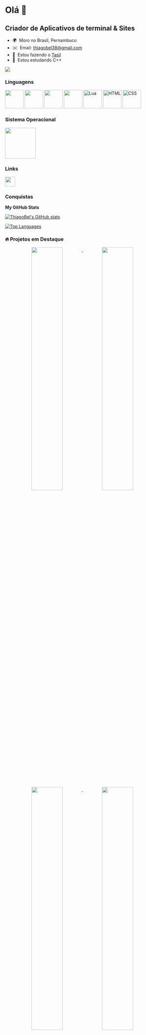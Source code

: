 Olá 👋
==================================================================================================================================

Criador de Aplicativos de terminal & Sites
------------------------------------------

* 🌍  Moro no Brasil, Pernambuco
* ✉️  Email: [thiagobel38@gmail.com](mailto:thiagobel38@gmail.com)
* 🚀  Estou fazendo o [Tasil](http://github.com/ThiagoBel/Tasil)
* 🧠  Estou estudando C++

<a href="https://www.github.com/ThiagoBel" target="_blank" rel="noreferrer"><img
src="https://img.shields.io/github/followers/ThiagoBel?logo=github&style=for-the-badge&color=ef4444&labelColor=1c1917" /></a>

### Linguagens


<p align="left">
  <img width="60" heigth="60" src="https://cdn.jsdelivr.net/gh/devicons/devicon@latest/icons/c/c-original.svg" />
  <img width="60" heigth="60" src="https://cdn.jsdelivr.net/gh/devicons/devicon@latest/icons/cplusplus/cplusplus-original.svg" />
  <img width="60" heigth="60" src="https://cdn.jsdelivr.net/gh/devicons/devicon@latest/icons/java/java-original.svg" />
  <img width="60" heigth="60" src="https://cdn.jsdelivr.net/gh/devicons/devicon@latest/icons/javascript/javascript-original.svg" />
  <img width="60" heigth="60" src="https://cdn.jsdelivr.net/gh/devicons/devicon@latest/icons/lua/lua-original.svg" alt="Lua">
  <img width="60" heigth="60" src="https://cdn.jsdelivr.net/gh/devicons/devicon@latest/icons/html5/html5-original.svg" alt="HTML">
  <img width="60" heigth="60" src="https://cdn.jsdelivr.net/gh/devicons/devicon@latest/icons/css3/css3-original.svg" alt="CSS">
</p>

### Sistema Operacional

<p align="left">
  <img width="100" heigth="100" src="https://cdn.jsdelivr.net/gh/devicons/devicon@latest/icons/windows11/windows11-original-wordmark.svg" />
</p>

### Links

<p align="left">
  <a href="https://www.github.com/ThiagoBel" target="_blank" rel="noreferrer">
    <picture>
      <source media="(prefers-color-scheme: dark)" srcset="https://raw.githubusercontent.com/danielcranney/readme-generator/main/public/icons/socials/github-dark.svg" />
      <source media="(prefers-color-scheme: light)" srcset="https://raw.githubusercontent.com/danielcranney/readme-generator/main/public/icons/socials/github.svg" />
      <img src="https://raw.githubusercontent.com/danielcranney/readme-generator/main/public/icons/socials/github.svg" width="32" height="32" />
    </picture>
  </a>
</p>

### Conquistas

<b>My GitHub Stats</b>

<a href="http://www.github.com/ThiagoBel"><img src="https://github-readme-stats.vercel.app/api?username=ThiagoBel&show_icons=true&hide=&count_private=true&title_color=ffffff&text_color=ffffff&icon_color=ef4444&bg_color=1c1917&hide_border=true&show_icons=true" alt="ThiagoBel's GitHub stats" /></a>

<a href="https://github.com/ThiagoBel" align="left"><img src="https://github-readme-stats.vercel.app/api/top-langs/?username=ThiagoBel&langs_count=10&title_color=ffffff&text_color=ffffff&icon_color=ef4444&bg_color=1c1917&hide_border=true&locale=en&custom_title=Top%20%Languages" alt="Top Languages" /></a>

### 🔥 Projetos em Destaque

<div align="center">
    <a href="https://github.com/ThiagoBel/BasicBasic">
        <img align="top" width="45%" src="https://github-readme-stats.vercel.app/api/pin/?username=ThiagoBel&repo=BasicBasic&title_color=ffffff&text_color=ffffff&icon_color=ef4444&bg_color=1c1917&hide_border=true&locale=en" />
    </a>
    <a href="https://github.com/ThiagoBel/Vedin">
        <img align="top" width="45%" src="https://github-readme-stats.vercel.app/api/pin/?username=ThiagoBel&repo=Vedin&title_color=ffffff&text_color=ffffff&icon_color=ef4444&bg_color=1c1917&hide_border=true&locale=en" />
    </a>
</div>

<div align="center">
    <a href="https://github.com/ThiagoBel/All-java">
        <img align="top" width="45%" src="https://github-readme-stats.vercel.app/api/pin/?username=ThiagoBel&repo=All-java&title_color=ffffff&text_color=ffffff&icon_color=ef4444&bg_color=1c1917&hide_border=true&locale=en" />
    </a>
    <a href="https://github.com/ThiagoBel/ElBob">
        <img align="top" width="45%" src="https://github-readme-stats.vercel.app/api/pin/?username=ThiagoBel&repo=ElBob&title_color=ffffff&text_color=ffffff&icon_color=ef4444&bg_color=1c1917&hide_border=true&locale=en" />
    </a>
</div>
<br /><br /><br /><br /><br /><br /><br />

